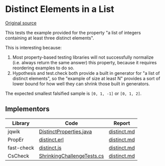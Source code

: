 # Distinct Elements in a List

[Original source](https://github.com/mc-imperial/hypothesis-ecoop-2020-artifact/tree/master/smartcheck-benchmarks/evaluations/distinct)

This tests the example provided for the property "a list of integers containing at least three distinct elements".

This is interesting because:

1. Most property-based testing libraries will not successfully normalize (i.e. always return the same answer) this property, because it requires reordering examples to do so.
2. Hypothesis and test.check both provide a built in generator for "a list of distinct elements", so the "example of size at least N" provides a sort of lower bound for how well they can shrink those built in generators.

The expected smallest falsified sample is `[0, 1, -1]` or `[0, 1, 2]`.

## Implementors

| Library    | Code                                                                                                      | Report                                                       |
| ---------- | --------------------------------------------------------------------------------------------------------- | ------------------------------------------------------------ |
| jqwik      | [DistinctProperties.java](/pbt-libraries/jqwik/src/test/java/challenges/distinct/DistinctProperties.java) | [distinct.md](/pbt-libraries/jqwik/reports/distinct.md)      |
| PropEr     | [distinct.erl](/pbt-libraries/proper/challenges/distinct.erl)                                             | [distinct.md](/pbt-libraries/proper/challenges/distinct.md)  |
| fast-check | [distinct.js](/pbt-libraries/fast-check/challenges/distinct.js)                                           | [distinct.md](/pbt-libraries/fast-check/reports/distinct.md) |
| CsCheck    |[ShrinkingChallengeTests.cs](/pbt-libraries/cscheck/ShrinkingChallengeTests.cs#L218)|[distinct.md](/pbt-libraries/cscheck/reports/distinct.md)|
